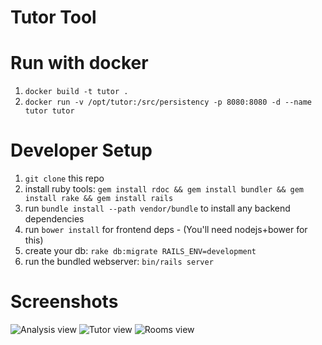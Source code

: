 Tutor Tool
==========


# Run with docker
1. `docker build -t tutor .`
2. `docker run -v /opt/tutor:/src/persistency -p 8080:8080 -d --name tutor tutor`

# Developer Setup
1. `git clone` this repo
2. install ruby tools: `gem install rdoc && gem install bundler && gem install rake && gem install rails`
3. run `bundle install --path vendor/bundle` to install any backend dependencies
4. run `bower install` for frontend deps - (You'll need nodejs+bower for this)
5. create your db: `rake db:migrate RAILS_ENV=development`
6. run the bundled webserver: `bin/rails server`

# Screenshots
![Analysis view](https://raw.github.com/henrik-muehe/tutor/master/screenshots/analysis.png)
![Tutor view](https://raw.github.com/henrik-muehe/tutor/master/screenshots/tutor.png)
![Rooms view](https://raw.github.com/henrik-muehe/tutor/master/screenshots/rooms.png)
